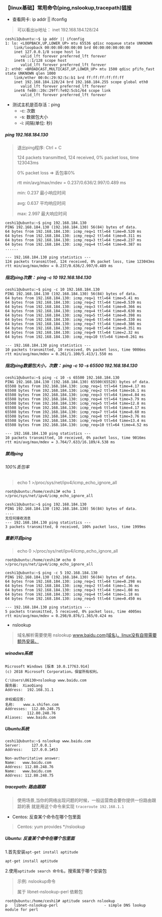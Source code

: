 ### 【linux基础】常用命令(ping,nslookup,tracepath)[链接](http://wangkaixiang.cn/python-linux/di-si-jie-ff1a-linux-shi-yong-ming-ling.html)

* 查看网卡: ip addr || ifconfig
> 可以看出ip地址： 
> inet 192.168.184.128/24
```shell script
ceshi1@ubuntu:~$ ip addr || ifconfig
1: lo: <LOOPBACK,UP,LOWER_UP> mtu 65536 qdisc noqueue state UNKNOWN 
    link/loopback 00:00:00:00:00:00 brd 00:00:00:00:00:00
    inet 127.0.0.1/8 scope host lo
       valid_lft forever preferred_lft forever
    inet6 ::1/128 scope host 
       valid_lft forever preferred_lft forever
2: eth0: <BROADCAST,MULTICAST,UP,LOWER_UP> mtu 1500 qdisc pfifo_fast state UNKNOWN qlen 1000
    link/ether 00:0c:29:92:5c:b1 brd ff:ff:ff:ff:ff:ff
    inet 192.168.184.128/24 brd 192.168.184.255 scope global eth0
       valid_lft forever preferred_lft forever
    inet6 fe80::20c:29ff:fe92:5cb1/64 scope link 
       valid_lft forever preferred_lft forever
```

* 测试主机是否存活：ping
    * -c: 次数
    * -s: 数据包大小
    * -i: 间隔(单位: 秒)
  
##### ping 192.168.184.130
> 退出ping程序: Ctrl + C 
>
> 124 packets transmitted, 124 received, 0% packet loss, time 123043ms 
> 
> 0% packet loss => 丢包率0% 
>
> rtt min/avg/max/mdev = 0.237/0.636/2.997/0.489 ms
>
> min: 0.237 最小响应时间
>
> avg: 0.637 平均响应时间
>
> max: 2.997 最大响应时间 
```shell script
ceshi1@ubuntu:~$ ping 192.168.184.130
PING 192.168.184.130 (192.168.184.130) 56(84) bytes of data.
64 bytes from 192.168.184.130: icmp_req=1 ttl=64 time=0.520 ms
64 bytes from 192.168.184.130: icmp_req=2 ttl=64 time=0.311 ms
64 bytes from 192.168.184.130: icmp_req=3 ttl=64 time=0.237 ms
64 bytes from 192.168.184.130: icmp_req=4 ttl=64 time=0.387 ms
......

--- 192.168.184.130 ping statistics ---
124 packets transmitted, 124 received, 0% packet loss, time 123043ms
rtt min/avg/max/mdev = 0.237/0.636/2.997/0.489 ms
```

##### 指定ping次数： ping -c 10 192.168.184.130
```shell script
ceshi1@ubuntu:~$ ping -c 10 192.168.184.130
PING 192.168.184.130 (192.168.184.130) 56(84) bytes of data.
64 bytes from 192.168.184.130: icmp_req=1 ttl=64 time=5.41 ms
64 bytes from 192.168.184.130: icmp_req=2 ttl=64 time=0.539 ms
64 bytes from 192.168.184.130: icmp_req=3 ttl=64 time=0.366 ms
64 bytes from 192.168.184.130: icmp_req=4 ttl=64 time=0.630 ms
64 bytes from 192.168.184.130: icmp_req=5 ttl=64 time=0.398 ms
64 bytes from 192.168.184.130: icmp_req=6 ttl=64 time=0.330 ms
64 bytes from 192.168.184.130: icmp_req=7 ttl=64 time=0.386 ms
64 bytes from 192.168.184.130: icmp_req=8 ttl=64 time=0.351 ms
64 bytes from 192.168.184.130: icmp_req=9 ttl=64 time=2.32 ms
64 bytes from 192.168.184.130: icmp_req=10 ttl=64 time=0.261 ms

--- 192.168.184.130 ping statistics ---
10 packets transmitted, 10 received, 0% packet loss, time 9006ms
rtt min/avg/max/mdev = 0.261/1.100/5.413/1.550 ms
```

##### 指定ping数据包大小，次数： ping -c 10 -s 65500 192.168.184.130
```shell script
ceshi1@ubuntu:~$ ping -c 10 -s 65500 192.168.184.130
PING 192.168.184.130 (192.168.184.130) 65500(65528) bytes of data.
65508 bytes from 192.168.184.130: icmp_req=1 ttl=64 time=4.17 ms
65508 bytes from 192.168.184.130: icmp_req=2 ttl=64 time=16.1 ms
65508 bytes from 192.168.184.130: icmp_req=3 ttl=64 time=4.84 ms
65508 bytes from 192.168.184.130: icmp_req=4 ttl=64 time=3.79 ms
65508 bytes from 192.168.184.130: icmp_req=5 ttl=64 time=12.8 ms
65508 bytes from 192.168.184.130: icmp_req=6 ttl=64 time=4.17 ms
65508 bytes from 192.168.184.130: icmp_req=7 ttl=64 time=8.60 ms
65508 bytes from 192.168.184.130: icmp_req=8 ttl=64 time=3.76 ms
65508 bytes from 192.168.184.130: icmp_req=9 ttl=64 time=13.4 ms
65508 bytes from 192.168.184.130: icmp_req=10 ttl=64 time=4.52 ms

--- 192.168.184.130 ping statistics ---
10 packets transmitted, 10 received, 0% packet loss, time 9016ms
rtt min/avg/max/mdev = 3.764/7.633/16.189/4.538 ms
```

##### 禁用ping
###### 100%丢包率
> echo 1 >/proc/sys/net/ipv4/icmp_echo_ignore_all
```shell script
root@ubuntu:/home/ceshi3# echo 1 >/proc/sys/net/ipv4/icmp_echo_ignore_all

ceshi1@ubuntu:~$ ping 192.168.184.130
PING 192.168.184.130 (192.168.184.130) 56(84) bytes of data.
....
无任何接收消息
--- 192.168.184.130 ping statistics ---
3 packets transmitted, 0 received, 100% packet loss, time 1999ms
```

##### 重新开启ping
> echo 0 >/proc/sys/net/ipv4/icmp_echo_ignore_all
```shell script
root@ubuntu:/home/ceshi3# echo 0 >/proc/sys/net/ipv4/icmp_echo_ignore_all

ceshi1@ubuntu:~$ ping -c 5 192.168.184.130
PING 192.168.184.130 (192.168.184.130) 56(84) bytes of data.
64 bytes from 192.168.184.130: icmp_req=1 ttl=64 time=0.298 ms
64 bytes from 192.168.184.130: icmp_req=2 ttl=64 time=1.36 ms
64 bytes from 192.168.184.130: icmp_req=3 ttl=64 time=1.08 ms
64 bytes from 192.168.184.130: icmp_req=4 ttl=64 time=1.18 ms
64 bytes from 192.168.184.130: icmp_req=5 ttl=64 time=0.450 ms

--- 192.168.184.130 ping statistics ---
5 packets transmitted, 5 received, 0% packet loss, time 4005ms
rtt min/avg/max/mdev = 0.298/0.876/1.365/0.424 ms
```

* nslookup
> 域名解析需要使用 nslookup www.baidu.com(域名)。linux没有自带需要额外安装。

##### winodws系统
```shell script
Microsoft Windows [版本 10.0.17763.914]
(c) 2018 Microsoft Corporation。保留所有权利。

C:\Users\86130>nslookup www.baidu.com
服务器:  XiaoQiang
Address:  192.168.31.1

非权威应答:
名称:    www.a.shifen.com
Addresses:  112.80.248.75
          112.80.248.76
Aliases:  www.baidu.com
```

##### Ubuntu系统
```shell script
ceshi1@ubuntu:~$ nslookup www.baidu.com
Server:		127.0.0.1
Address:	127.0.0.1#53

Non-authoritative answer:
Name:	www.baidu.com
Address: 112.80.248.76
Name:	www.baidu.com
Address: 112.80.248.75
```

##### tracepath: 路由跟踪
> 使用场景,当你的网络出现问题的时候，一般运营商会要你提供一份路由跟踪的表 
> 就是用这个命令来实现 `traceroute 192.168.1.1`

* Centos: 反查某个命令在哪个包里面
> Centos: yum provides */nslookup

##### Ubuntu: 反查某个命令在哪个包里面
1.首先安装`apt-get install aptitude`
```shell script
apt-get install aptitude
```
2.使用`aptitude search 命令名`，搜索属于哪个安装包
> 示例: nslookup命令
>
> 属于 libnet-nslookup-perl 依赖包
```shell script
root@ubuntu:/home/ceshi1# aptitude search nslookup
p   libnet-nslookup-perl                     - simple DNS lookup module for perl  
```